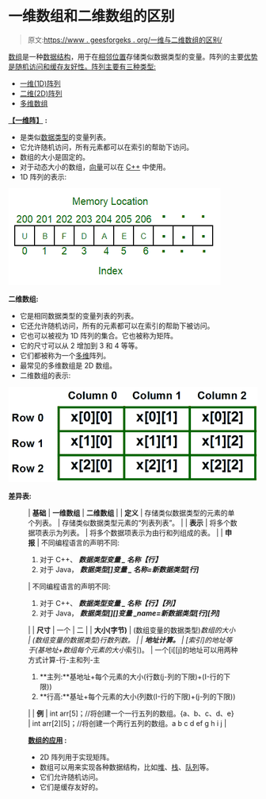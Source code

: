 # 一维数组和二维数组的区别

> 原文:[https://www . geesforgeks . org/一维与二维数组的区别/](https://www.geeksforgeeks.org/difference-between-one-dimensional-and-two-dimensional-array/)

[数组](https://www.geeksforgeeks.org/introduction-to-arrays/)是一种[数据结构](https://www.geeksforgeeks.org/data-structures/)，用于在[相邻位置](https://www.geeksforgeeks.org/difference-between-contiguous-and-noncontiguous-memory-allocation/)存储类似数据类型的变量。阵列的主要[优势是随机访问和缓存友好性。阵列主要有三种类型:](https://www.geeksforgeeks.org/advantages-and-disadvantages-of-array-in-c/)

*   [一维(1D)阵列](https://www.geeksforgeeks.org/arrays-in-c-cpp/)
*   [二维(2D)阵列](https://www.geeksforgeeks.org/dynamically-allocate-2d-array-c/)
*   [多维数组](https://www.geeksforgeeks.org/multidimensional-arrays-c-cpp/)

[**【一维阵】**](https://www.geeksforgeeks.org/arrays-in-c-cpp/) **:**

*   是类似[数据类型](https://www.geeksforgeeks.org/c-data-types/)的变量列表。
*   它允许随机访问，所有元素都可以在索引的帮助下访问。
*   数组的大小是固定的。
*   对于动态大小的数组，[向量](https://www.geeksforgeeks.org/vector-in-cpp-stl/)可以在 [C++](https://www.geeksforgeeks.org/c-plus-plus/) 中使用。
*   1D 阵列的表示:

![](img/06ae604a79a0646affeb3b79ae905dcd.png)

**二维数组:**

*   它是相同数据类型的变量列表的列表。
*   它还允许随机访问，所有的元素都可以在索引的帮助下被访问。
*   它也可以被视为 1D 阵列的集合。它也被称为矩阵。
*   它的尺寸可以从 2 增加到 3 和 4 等等。
*   它们都被称为一个[多维](https://www.geeksforgeeks.org/multidimensional-arrays-c-cpp/)阵列。
*   最常见的多维数组是 2D 数组。
*   二维数组的表示:

![](img/c8fe4b0d01d6b0ae8152484d78b274a2.png)

**差异表:**

<figure class="table">

| **基础** | **一维数组** | **二维数组** |
| **定义** | 存储类似数据类型的元素的单个列表。 | 存储类似数据类型元素的“列表列表”。 |
| **表示** | 将多个数据项表示为列表。 | 将多个数据项表示为由行和列组成的表。 |
| **申报** | 不同编程语言的声明不同:

1.  对于 C++、
    ***数据类型变量 _ 名称【行】***
2.  对于 Java，
    ***数据类型[]变量 _ 名称=新数据类型[行]***

 | 不同编程语言的声明不同:

1.  对于 C++、
    ***数据类型变量 _ 名称【行】【列】***
2.  对于 Java，
    ***数据类型[][]变量 _name=新数据类型[行][列]***

 |
| **尺寸** | 一个 | 二 |
| **大小(字节)** | (数组变量的数据类型)*数组的大小 | (数组变量的数据类型)*行数*列数。 |
| **地址计算。** | [索引]的地址等于(基地址+数组每个元素的大小*索引)。 | 一个[i[[j]的地址可以用两种方式计算-行-主和列-主

1.  **主列:**基地址+每个元素的大小(行数(j-列的下限)+(I-行的下限))
2.  **行高:**基址+每个元素的大小(列数(I-行的下限)+(j-列的下限))

 |
| **例** | int arr[5]；//将创建一个一行五列的数组。{a、b、c、d、e} | int arr[2][5]；//将创建一个两行五列的数组。a b c d ef g h i j |

**<u>数组的应用</u> :**

*   2D 阵列用于实现矩阵。
*   数组可以用来实现各种数据结构，比如[堆](https://www.geeksforgeeks.org/binary-heap/)、[栈](https://www.geeksforgeeks.org/stack-data-structure/)、[队列](https://www.geeksforgeeks.org/queue-data-structure/)等。
*   它们允许随机访问。
*   它们是缓存友好的。

</figure>